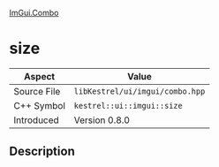 [ImGui.Combo](index)
# size
| Aspect | Value |
| --- | --- |
| Source File | `libKestrel/ui/imgui/combo.hpp` |
| C++ Symbol | `kestrel::ui::imgui::size` |
| Introduced | Version 0.8.0 |
## Description

